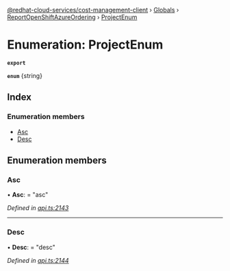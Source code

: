 [@redhat-cloud-services/cost-management-client](../README.md) › [Globals](../globals.md) › [ReportOpenShiftAzureOrdering](../modules/reportopenshiftazureordering.md) › [ProjectEnum](reportopenshiftazureordering.projectenum.md)

# Enumeration: ProjectEnum

**`export`** 

**`enum`** {string}

## Index

### Enumeration members

* [Asc](reportopenshiftazureordering.projectenum.md#asc)
* [Desc](reportopenshiftazureordering.projectenum.md#desc)

## Enumeration members

###  Asc

• **Asc**: = "asc"

*Defined in [api.ts:2143](https://github.com/RedHatInsights/javascript-clients/blob/master/packages/cost-management/api.ts#L2143)*

___

###  Desc

• **Desc**: = "desc"

*Defined in [api.ts:2144](https://github.com/RedHatInsights/javascript-clients/blob/master/packages/cost-management/api.ts#L2144)*
